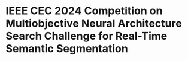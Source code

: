 # IEEE CEC 2024 Competition on Multiobjective Neural Architecture Search Challenge for Real-Time Semantic Segmentation
